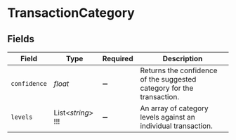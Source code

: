 # TransactionCategory


## Fields

| Field                                                                 | Type                                                                  | Required                                                              | Description                                                           |
| --------------------------------------------------------------------- | --------------------------------------------------------------------- | --------------------------------------------------------------------- | --------------------------------------------------------------------- |
| `confidence`                                                          | *float*                                                               | :heavy_minus_sign:                                                    | Returns the confidence of the suggested category for the transaction. |
| `levels`                                                              | List<*string*>   !!!                                                  | :heavy_minus_sign:                                                    | An array of category levels against an individual transaction.        |